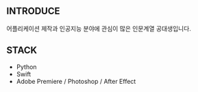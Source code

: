 ## INTRODUCE

어플리케이션 제작과 인공지능 분야에 관심이 많은 인문계열 공대생입니다.

## STACK

- Python
- Swift
- Adobe Premiere / Photoshop / After Effect

